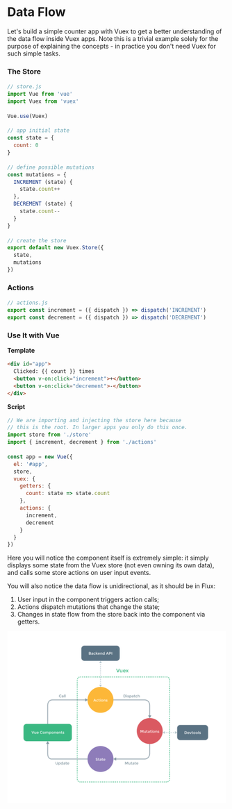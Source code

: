 # Data Flow

Let's build a simple counter app with Vuex to get a better understanding of the data flow inside Vuex apps. Note this is a trivial example solely for the purpose of explaining the concepts - in practice you don't need Vuex for such simple tasks.

### The Store

``` js
// store.js
import Vue from 'vue'
import Vuex from 'vuex'

Vue.use(Vuex)

// app initial state
const state = {
  count: 0
}

// define possible mutations
const mutations = {
  INCREMENT (state) {
    state.count++
  },
  DECREMENT (state) {
    state.count--
  }
}

// create the store
export default new Vuex.Store({
  state,
  mutations
})
```

### Actions

``` js
// actions.js
export const increment = ({ dispatch }) => dispatch('INCREMENT')
export const decrement = ({ dispatch }) => dispatch('DECREMENT')
```

### Use It with Vue

**Template**

``` html
<div id="app">
  Clicked: {{ count }} times
  <button v-on:click="increment">+</button>
  <button v-on:click="decrement">-</button>
</div>
```

**Script**

``` js
// We are importing and injecting the store here because
// this is the root. In larger apps you only do this once.
import store from './store'
import { increment, decrement } from './actions'

const app = new Vue({
  el: '#app',
  store,
  vuex: {
    getters: {
      count: state => state.count
    },
    actions: {
      increment,
      decrement
    }
  }
})
```

Here you will notice the component itself is extremely simple: it simply displays some state from the Vuex store (not even owning its own data), and calls some store actions on user input events.

You will also notice the data flow is unidirectional, as it should be in Flux:

1. User input in the component triggers action calls;
2. Actions dispatch mutations that change the state;
3. Changes in state flow from the store back into the component via getters.

<p align="center">
  <img width="700px" src="vuex.png">
</p>
